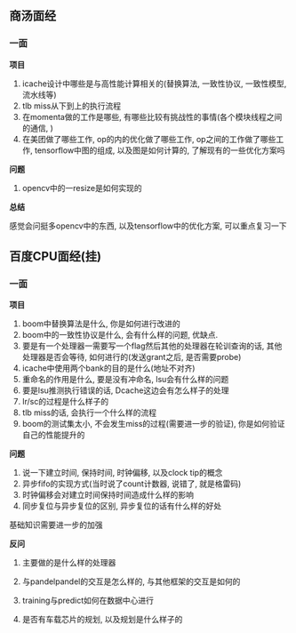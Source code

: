 ## 商汤面经

### 一面

**项目**

1. icache设计中哪些是与高性能计算相关的(替换算法, 一致性协议, 一致性模型, 流水线等)
2. tlb miss从下到上的执行流程
3. 在momenta做的工作是哪些, 有哪些比较有挑战性的事情(各个模块线程之间的通信, )
4. 在美团做了哪些工作, op的内的优化做了哪些工作, op之间的工作做了哪些工作, tensorflow中图的组成, 以及图是如何计算的, 了解现有的一些优化方案吗

**问题**

1. opencv中的一resize是如何实现的

**总结**

感觉会问挺多opencv中的东西, 以及tensorflow中的优化方案, 可以重点复习一下



## 百度CPU面经(挂)

### 一面

**项目**

1. boom中替换算法是什么, 你是如何进行改进的
2. boom中的一致性协议是什么, 会有什么样的问题, 优缺点.
3. 要是有一个处理器一需要写一个flag然后其他的处理器在轮训查询的话, 其他处理器是否会等待, 如何进行的(发送grant之后, 是否需要probe)
4. icache中使用两个bank的目的是什么(地址不对齐)
5. 重命名的作用是什么, 要是没有冲命名, lsu会有什么样的问题
6. 要是lsu推测执行错误的话, Dcache这边会有怎么样子的处理
7. lr/sc的过程是什么样子的
8. tlb miss的话, 会执行一个什么样的流程
9. boom的测试集太小, 不会发生miss的过程(需要进一步的验证), 你是如何验证自己的性能提升的

**问题**

1. 说一下建立时间, 保持时间, 时钟偏移, 以及clock tip的概念
2. 异步fifo的实现方式(当时说了count计数器, 说错了, 就是格雷码)
3. 时钟偏移会对建立时间保持时间造成什么样的影响
4. 同步复位与异步复位的区别, 异步复位的话有什么样的好处

基础知识需要进一步的加强

**反问**

1. 主要做的是什么样的处理器

2. 与pandelpandel的交互是怎么样的, 与其他框架的交互是如何的
3. training与predict如何在数据中心进行
4. 是否有车载芯片的规划, 以及规划是什么样子的